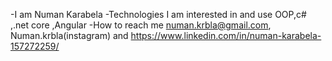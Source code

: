 -I am Numan Karabela
-Technologies I am interested in and use OOP,c# ,.net core ,Angular
-How to reach me numan.krbla@gmail.com, Numan.krbla(instagram) and https://www.linkedin.com/in/numan-karabela-157272259/ 
<!---
Numan-karabela/Numan-karabela is a ✨ special ✨ repository because its `README.md` (this file) appears on your GitHub profile.
You can click the Preview link to take a look at your changes.
--->
